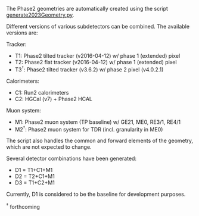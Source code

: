 The Phase2 geometries are automatically created using the script [generate2023Geometry.py](./scripts/generate2023Geometry.py).

Different versions of various subdetectors can be combined. The available versions are:

Tracker:
* T1: Phase2 tilted tracker (v2016-04-12) w/ phase 1 (extended) pixel
* T2: Phase2 flat tracker (v2016-04-12) w/ phase 1 (extended) pixel
* T3<sup>&#8224;</sup>: Phase2 tilted tracker (v3.6.2) w/ phase 2 pixel (v4.0.2.1)

Calorimeters:
* C1: Run2 calorimeters
* C2: HGCal (v7) + Phase2 HCAL

Muon system:
* M1: Phase2 muon system (TP baseline) w/ GE21, ME0, RE3/1, RE4/1
* M2<sup>&#8224;</sup>: Phase2 muon system for TDR (incl. granularity in ME0)

The script also handles the common and forward elements of the geometry, which are not expected to change.

Several detector combinations have been generated:
* D1 = T1+C1+M1
* D2 = T2+C1+M1
* D3 = T1+C2+M1

Currently, D1 is considered to be the baseline for development purposes.

<sup>&#8224;</sup> forthcoming

